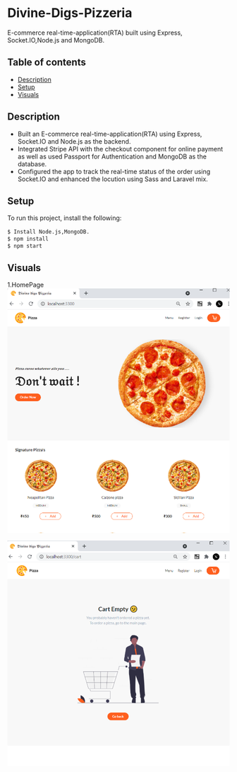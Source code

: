 # Divine-Digs-Pizzeria
E-commerce real-time-application(RTA) built using Express, Socket.IO,Node.js and MongoDB.


## Table of contents
* [Description](#description)
* [Setup](#setup)
* [Visuals](#Visuals)


## Description
* Built an E-commerce real-time-application(RTA) using Express, Socket.IO and Node.js as the backend.
* Integrated Stripe API with the checkout component for online payment as well as used Passport for
Authentication and MongoDB as the database.
* Configured the app to track the real-time status of the order using Socket.IO and enhanced the locution
using Sass and Laravel mix.
	
	
## Setup
To run this project, install the following:

```
$ Install Node.js,MongoDB.
$ npm install
$ npm start
```

## Visuals

1.HomePage
![Real-time-app](https://github.com/yashsalvi/Divine-Digs-Pizzeria/blob/master/screenshots/Main%20page.png)

![Real-time-app](https://github.com/yashsalvi/Divine-Digs-Pizzeria/blob/master/screenshots/Add%20to%20cart.png)
